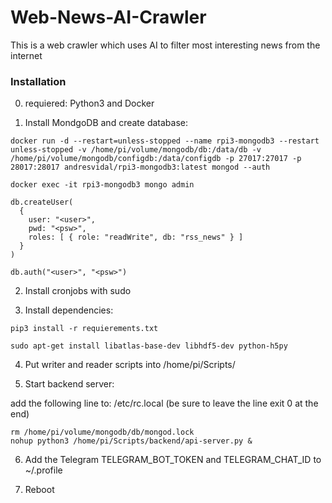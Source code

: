 # Web-News-AI-Crawler
This is a web crawler which uses AI to filter most interesting news from the internet 

### Installation

0. requiered: Python3 and Docker

1. Install MondgoDB and create database:

```console
docker run -d --restart=unless-stopped --name rpi3-mongodb3 --restart unless-stopped -v /home/pi/volume/mongodb/db:/data/db -v /home/pi/volume/mongodb/configdb:/data/configdb -p 27017:27017 -p 28017:28017 andresvidal/rpi3-mongodb3:latest mongod --auth 

docker exec -it rpi3-mongodb3 mongo admin

db.createUser(
  {
    user: "<user>",
    pwd: "<psw>",
    roles: [ { role: "readWrite", db: "rss_news" } ]
  }
)

db.auth("<user>", "<psw>")

```

2. Install cronjobs with sudo

3. Install dependencies:

```console
pip3 install -r requierements.txt

sudo apt-get install libatlas-base-dev libhdf5-dev python-h5py
```

4. Put writer and reader scripts into /home/pi/Scripts/

5. Start backend server: 

add the following line to: /etc/rc.local (be sure to leave the line exit 0 at the end)

```console
rm /home/pi/volume/mongodb/db/mongod.lock
nohup python3 /home/pi/Scripts/backend/api-server.py &
```

6. Add the Telegram TELEGRAM_BOT_TOKEN and TELEGRAM_CHAT_ID to ~/.profile

7. Reboot
